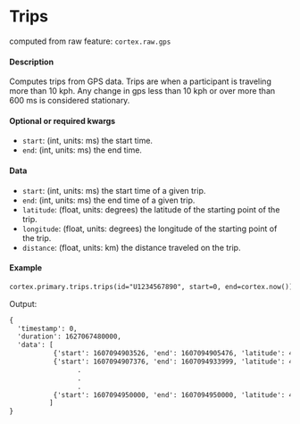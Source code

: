 # Trips

computed from raw feature: `cortex.raw.gps`

#### Description

Computes trips from GPS data. Trips are when a participant is traveling more than 10 kph. Any change in gps less than 10 kph or over more than 600 ms is considered stationary.

#### Optional or required kwargs

- `start`: (int, units: ms) the start time.
- `end`: (int, units: ms) the end time.

#### Data

- `start`: (int, units: ms) the start time of a given trip.
- `end`: (int, units: ms) the end time of a given trip.
- `latitude`: (float, units: degrees) the latitude of the starting point of the trip.
- `longitude`: (float, units: degrees) the longitude of the starting point of the trip.
- `distance`: (float, units: km) the distance traveled on the trip.

#### Example

```markdown
cortex.primary.trips.trips(id="U1234567890", start=0, end=cortex.now())
```
Output:
```markdown
{
  'timestamp': 0,
  'duration': 1627067480000,
  'data': [
           {'start': 1607094903526, 'end': 1607094905476, 'latitude': 42.33786999329302, 'longitude': -71.0842230494398, 'distance': 0.008896610358911157},
           {'start': 1607094907376, 'end': 1607094933999, 'latitude': 42.33787296688118, 'longitude': -71.08414299583944, 'distance': 0.015118418131814458},
                 .
                 .
                 .
           {'start': 1607094950000, 'end': 1607094950000, 'latitude': 42.3379491204939, 'longitude': -71.08427063527692, 'distance': 0.0028039384631051243}
          ]
}
```

